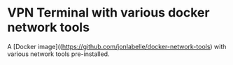 # VPN Terminal with various docker network tools

A [Docker image]((https://github.com/jonlabelle/docker-network-tools) with various network tools pre-installed.
